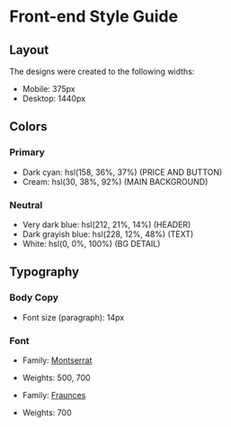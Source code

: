 # Front-end Style Guide

## Layout

The designs were created to the following widths:

- Mobile: 375px
- Desktop: 1440px

## Colors

### Primary

- Dark cyan: hsl(158, 36%, 37%) (PRICE AND BUTTON)
- Cream: hsl(30, 38%, 92%) (MAIN BACKGROUND)

### Neutral

- Very dark blue: hsl(212, 21%, 14%) (HEADER)
- Dark grayish blue: hsl(228, 12%, 48%) (TEXT)
- White: hsl(0, 0%, 100%) (BG DETAIL)

## Typography

### Body Copy

- Font size (paragraph): 14px

### Font

- Family: [Montserrat](https://fonts.google.com/specimen/Montserrat)
- Weights: 500, 700

- Family: [Fraunces](https://fonts.google.com/specimen/Fraunces)
- Weights: 700
